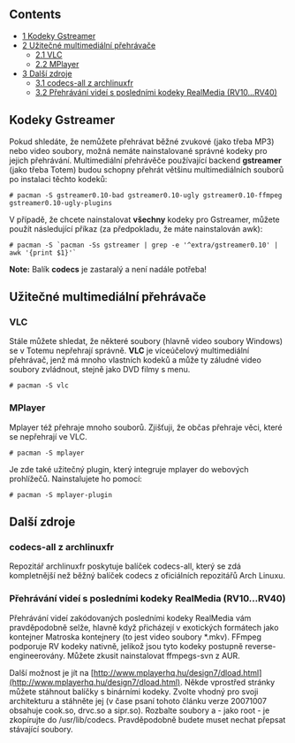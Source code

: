 ## Contents

*   [1 Kodeky Gstreamer](#Kodeky_Gstreamer)
*   [2 Užitečné multimediální přehrávače](#U.C5.BEite.C4.8Dn.C3.A9_multimedi.C3.A1ln.C3.AD_p.C5.99ehr.C3.A1va.C4.8De)
    *   [2.1 VLC](#VLC)
    *   [2.2 MPlayer](#MPlayer)
*   [3 Další zdroje](#Dal.C5.A1.C3.AD_zdroje)
    *   [3.1 codecs-all z archlinuxfr](#codecs-all_z_archlinuxfr)
    *   [3.2 Přehrávání videí s posledními kodeky RealMedia (RV10...RV40)](#P.C5.99ehr.C3.A1v.C3.A1n.C3.AD_vide.C3.AD_s_posledn.C3.ADmi_kodeky_RealMedia_.28RV10...RV40.29)

## Kodeky Gstreamer

Pokud shledáte, že nemůžete přehrávat běžné zvukové (jako třeba MP3) nebo video soubory, možná nemáte nainstalované správné kodeky pro jejich přehrávání. Multimediální přehrávěče používající backend **gstreamer** (jako třeba Totem) budou schopny přehrát většinu multimediálních souborů po instalaci těchto kodeků:

```
# pacman -S gstreamer0.10-bad gstreamer0.10-ugly gstreamer0.10-ffmpeg gstreamer0.10-ugly-plugins

```

V případě, že chcete nainstalovat **všechny** kodeky pro Gstreamer, můžete použít následující příkaz (za předpokladu, že máte nainstalován awk):

```
# pacman -S `pacman -Ss gstreamer | grep -e '^extra/gstreamer0.10' | awk '{print $1}'`

```

**Note:** Balík **codecs** je zastaralý a není nadále potřeba!

## Užitečné multimediální přehrávače

### VLC

Stále můžete shledat, že některé soubory (hlavně video soubory Windows) se v Totemu nepřehrají správně. **VLC** je víceúčelový multimediální přehrávač, jenž má mnoho vlastních kodeků a může ty záludné video soubory zvládnout, stejně jako DVD filmy s menu.

```
# pacman -S vlc

```

### MPlayer

Mplayer též přehraje mnoho souborů. Zjišťuji, že občas přehraje věci, které se nepřehrají ve VLC.

```
# pacman -S mplayer

```

Je zde také užitečný plugin, který integruje mplayer do webových prohlížečů. Nainstalujete ho pomocí:

```
# pacman -S mplayer-plugin

```

## Další zdroje

### codecs-all z archlinuxfr

Repozitář archlinuxfr poskytuje balíček codecs-all, který se zdá kompletnější než běžný balíček codecs z oficiálních repozitářů Arch Linuxu.

### Přehrávání videí s posledními kodeky RealMedia (RV10...RV40)

Přehrávání videí zakódovaných posledními kodeky RealMedia vám pravděpodobně selže, hlavně když přicházejí v exotických formátech jako kontejner Matroska kontejnery (to jest video soubory *.mkv). FFmpeg podporuje RV kodeky nativně, jelikož jsou tyto kodeky postupně reverse-engineerovány. Můžete zkusit nainstalovat ffmpegs-svn z AUR.

Další možnost je jít na [http://www.mplayerhq.hu/design7/dload.html](http://www.mplayerhq.hu/design7/dload.html). Někde vprostřed stránky můžete stáhnout balíčky s binárními kodeky. Zvolte vhodný pro svoji architekturu a stáhněte jej (v čase psaní tohoto článku verze 20071007 obsahuje cook.so, drvc.so a sipr.so). Rozbalte soubory a - jako root - je zkopírujte do /usr/lib/codecs. Pravděpodobně budete muset nechat přepsat stávající soubory.